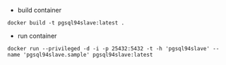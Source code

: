 - build container
```
docker build -t pgsql94slave:latest .
```

- run container
```
docker run --privileged -d -i -p 25432:5432 -t -h 'pgsql94slave' --name 'pgsql94slave.sample' pgsql94slave:latest
```
